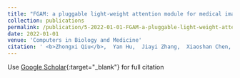 ```yaml
---
title: "FGAM: a pluggable light-weight attention module for medical image segmentation"
collection: publications
permalink: /publication/5-2022-01-01-FGAM-a-pluggable-light-weight-attention-module-for-medical-image-segmentation
date: 2022-01-01
venue: 'Computers in Biology and Medicine'
citation: ' <b>Zhongxi Qiu</b>,  Yan Hu,  Jiayi Zhang,  Xiaoshan Chen,  Jiang Liu, &quot;FGAM: a pluggable light-weight attention module for medical image segmentation.&quot; Computers in Biology and Medicine, 2022.'
---
```

Use [Google Scholar](https://scholar.google.com/scholar?q=FGAM:+a+pluggable+light+weight+attention+module+for+medical+image+segmentation){:target="_blank"} for full citation